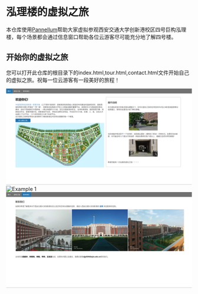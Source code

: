 # 泓理楼的虚拟之旅

本仓库使用[Pannellum]([Pannellum](https://pannellum.org/))帮助大家虚拟参观西安交通大学创新港校区四号巨构泓理楼，每个场景都会通过信息窗口帮助各位云游客尽可能充分地了解四号楼。

## 开始你的虚拟之旅

您可以打开此仓库的根目录下的index.html,tour.html,contact.html文件开始自己的虚拟之旅。祝每一位云游客有一段美好的旅程！

![Landing page](./pics/about.png)
![Example 1](./pics/virtual.png)
![Example 2](./pics/contact.png)





